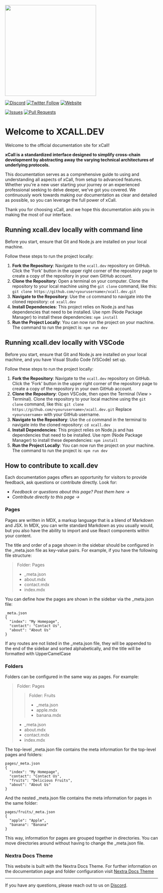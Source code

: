 <img src="https://www.xcall.dev/images/xcall.svg" width="300">

[![Discord](https://img.shields.io/discord/880651922682560582?logo=discord)](https://discord.gg/b5QvCXJjJM)
[![Twitter Follow](https://img.shields.io/twitter/follow/helloiconworld?style=social)](https://twitter.com/helloiconworld)
[![Website](https://img.shields.io/badge/Website-xcall.dev-blue)](https://www.xcall.dev)

[![Issues](https://img.shields.io/github/issues/icon-project/xcall.dev)](https://github.com/icon-project/xcall.dev/issues)
[![Pull Requests](https://img.shields.io/github/issues-pr/icon-project/xcall.dev)](https://github.com/icon-project/xcall.dev/pulls)

# Welcome to XCALL.DEV

Welcome to the official documentation site for xCall! 

**xCall is a standardized interface designed to simplify cross-chain development by abstracting away the varying technical architectures of underlying protocols.**

This documentation serves as a comprehensive guide to using and understanding all aspects of xCall, from setup to advanced features. Whether you're a new user starting your journey or an experienced professional seeking to delve deeper, we've got you covered. We continuously work towards making our documentation as clear and detailed as possible, so you can leverage the full power of xCall. 

Thank you for choosing xCall, and we hope this documentation aids you in making the most of our interface.

## Running xcall.dev locally with command line

Before you start, ensure that Git and Node.js are installed on your local machine.

Follow these steps to run the project locally:

1. **Fork the Repository**: Navigate to the `xcall.dev` repository on GitHub. Click the 'Fork' button in the upper right corner of the repository page to create a copy of the repository in your own GitHub account.
2. **Clone the Repository**: Open a terminal on your computer. Clone the repository to your local machine using the `git clone` command, like this:
```git clone https://github.com/<yourusername>/xcall.dev.git```
3. **Navigate to the Repository**: Use the `cd` command to navigate into the cloned repository:
```cd xcall.dev```
4. **Install Dependencies**: This project relies on Node.js and has dependencies that need to be installed. Use npm (Node Package Manager) to install these dependencies:
```npm install```
5. **Run the Project Locally**: You can now run the project on your machine. The command to run the project is:
```npm run dev```

## Running xcall.dev locally with VSCode

Before you start, ensure that Git and Node.js are installed on your local machine, and you have Visual Studio Code (VSCode) set up.

Follow these steps to run the project locally:

1. **Fork the Repository**: Navigate to the `xcall.dev` repository on GitHub. Click the 'Fork' button in the upper right corner of the repository page to create a copy of the repository in your own GitHub account.
2. **Clone the Repository**: Open VSCode, then open the Terminal (View > Terminal). Clone the repository to your local machine using the `git clone` command, like this:
```git clone https://github.com/<yourusername>/xcall.dev.git```
Replace `<yourusername>` with your GitHub username.
3. **Navigate to the Repository**: Use the `cd` command in the terminal to navigate into the cloned repository:
```cd xcall.dev```
4. **Install Dependencies**: This project relies on Node.js and has dependencies that need to be installed. Use npm (Node Package Manager) to install these dependencies:
```npm install```
5. **Run the Project Locally**: You can now run the project on your machine. The command to run the project is:
```npm run dev```

## How to contribute to xcall.dev

Each documentation pages offers an opportunity for visitors to provide feedback, ask questions or contribute directly. Look for:

* *Feedback or questions about this page? Post them here →*
* *Contribute directly to this page →*

### Pages
Pages are written in MDX, a markup language that is a blend of Markdown and JSX. In MDX, you can write standard Markdown as you usually would, but you also have the ability to import and use React components within your content.

The title and order of a page shown in the sidebar should be configured in the _meta.json file as key-value pairs. For example, if you have the following file structure:

> Folder: Pages
> * _meta.json
> * about.mdx
> * contact.mdx
> * index.mdx

You can define how the pages are shown in the sidebar via the _meta.json file:

```
_meta.json
{
  "index": "My Homepage",
  "contact": "Contact Us",
  "about": "About Us"
}
```

If any routes are not listed in the _meta.json file, they will be appended to the end of the sidebar and sorted alphabetically, and the title will be formatted with UpperCamelCase

### Folders
Folders can be configured in the same way as pages. For example:

> Folder: Pages
> > Folder: Fruits
> > * _meta.json
> > * apple.mdx
> > * banana.mdx
> * _meta.json
> * about.mdx
> * contact.mdx
> * index.mdx

The top-level _meta.json file contains the meta information for the top-level pages and folders:

```
pages/_meta.json
{
  "index": "My Homepage",
  "contact": "Contact Us",
  "fruits": "Delicious Fruits",
  "about": "About Us"
}
```

And the nested _meta.json file contains the meta information for pages in the same folder:

```
pages/fruits/_meta.json
{
  "apple": "Apple",
  "banana": "Banana"
}
```

This way, information for pages are grouped together in directories. You can move directories around without having to change the _meta.json file.

### Nextra Docs Theme
This website is built with the Nextra Docs Theme. For further information on the documentation page and folder configuration visit [Nextra Docs Theme](https://nextra.site/docs/docs-theme) 

---

If you have any questions, please reach out to us on [Discord](https://icon.community/icondiscord/).



